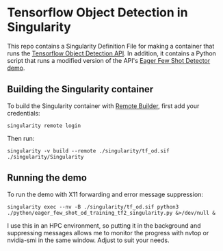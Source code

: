 # Tensorflow Object Detection in Singularity
This repo contains a Singularity Definition File for making a container that runs the [Tensorflow Object Detection API](https://github.com/tensorflow/models/blob/master/research/object_detection/g3doc/tf2.md). In addition, it contains a Python script that runs a modified version of the API's [Eager Few Shot Detector demo](https://github.com/tensorflow/models/blob/master/research/object_detection/colab_tutorials/eager_few_shot_od_training_tf2_colab.ipynb).

## Building the Singularity container
To build the Singularity container with [Remote Builder](https://cloud.sylabs.io/builder), first add your credentials:
    
    singularity remote login

Then run:
    
    singularity -v build --remote ./singularity/tf_od.sif ./singularity/Singularity

## Running the demo
To run the demo with X11 forwarding and error message suppression:

    singularity exec --nv -B ./singularity/tf_od.sif python3 ./python/eager_few_shot_od_training_tf2_singularity.py &>/dev/null &

I use this in an HPC environment, so putting it in the background and suppressing messages allows me to monitor the progress with nvtop or nvidia-smi in the same window. Adjust to suit your needs.
